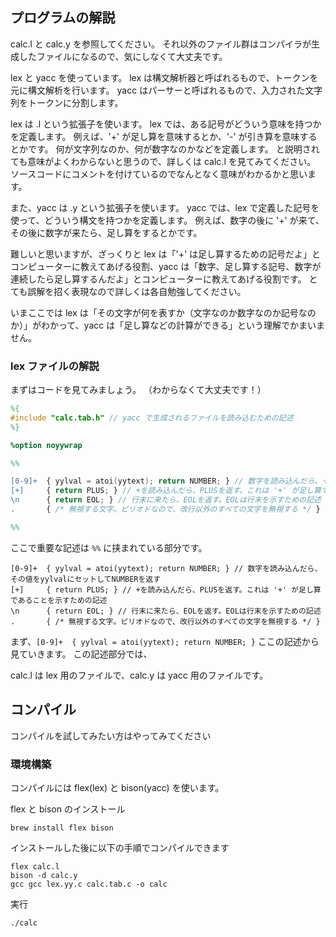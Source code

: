 
## プログラムの解説

calc.l と calc.y を参照してください。
それ以外のファイル群はコンパイラが生成したファイルになるので、気にしなくて大丈夫です。

lex と yacc を使っています。
lex は構文解析器と呼ばれるもので、トークンを元に構文解析を行います。
yacc はパーサーと呼ばれるもので、入力された文字列をトークンに分割します。

lex は .l という拡張子を使います。
lex では、ある記号がどういう意味を持つかを定義します。
例えば、'+' が足し算を意味するとか、'-' が引き算を意味するとかです。
何が文字列なのか、何が数字なのかなどを定義します。
と説明されても意味がよくわからないと思うので、詳しくは calc.l を見てみてください。
ソースコードにコメントを付けているのでなんとなく意味がわかるかと思います。

また、yacc は .y という拡張子を使います。
yacc では、lex で定義した記号を使って、どういう構文を持つかを定義します。
例えば、数字の後に '+' が来て、その後に数字が来たら、足し算をするとかです。

難しいと思いますが、ざっくりと lex は「'+' は足し算するための記号だよ」とコンピューターに教えてあげる役割、yacc は「数字、足し算する記号、数字が連続したら足し算するんだよ」とコンピューターに教えてあげる役割です。
とても誤解を招く表現なので詳しくは各自勉強してください。

いまここでは lex は「その文字が何を表すか（文字なのか数字なのか記号なのか）」がわかって、yacc は「足し算などの計算ができる」という理解でかまいません。

### lex ファイルの解説

まずはコードを見てみましょう。
（わからなくて大丈夫です！）

```calc.l
%{
#include "calc.tab.h" // yacc で生成されるファイルを読み込むための記述
%}

%option noyywrap

%%

[0-9]+  { yylval = atoi(yytext); return NUMBER; } // 数字を読み込んだら、その値をyylvalにセットしてNUMBERを返す
[+]     { return PLUS; } // +を読み込んだら、PLUSを返す。これは '+' が足し算であることを示すための記述
\n      { return EOL; } // 行末に来たら、EOLを返す。EOLは行末を示すための記述
.       { /* 無視する文字。ピリオドなので、改行以外のすべての文字を無視する */ }

%%
```

ここで重要な記述は `%%` に挟まれている部分です。
```
[0-9]+  { yylval = atoi(yytext); return NUMBER; } // 数字を読み込んだら、その値をyylvalにセットしてNUMBERを返す
[+]     { return PLUS; } // +を読み込んだら、PLUSを返す。これは '+' が足し算であることを示すための記述
\n      { return EOL; } // 行末に来たら、EOLを返す。EOLは行末を示すための記述
.       { /* 無視する文字。ピリオドなので、改行以外のすべての文字を無視する */ }
```

まず、`[0-9]+  { yylval = atoi(yytext); return NUMBER; }` ここの記述から見ていきます。
この記述部分では、

calc.l は lex 用のファイルで、calc.y は yacc 用のファイルです。

## コンパイル

コンパイルを試してみたい方はやってみてください

### 環境構築

コンパイルには flex(lex) と bison(yacc) を使います。

flex と bison のインストール
```
brew install flex bison
```

インストールした後に以下の手順でコンパイルできます

```
flex calc.l
bison -d calc.y
gcc gcc lex.yy.c calc.tab.c -o calc
```

実行

```
./calc
```
